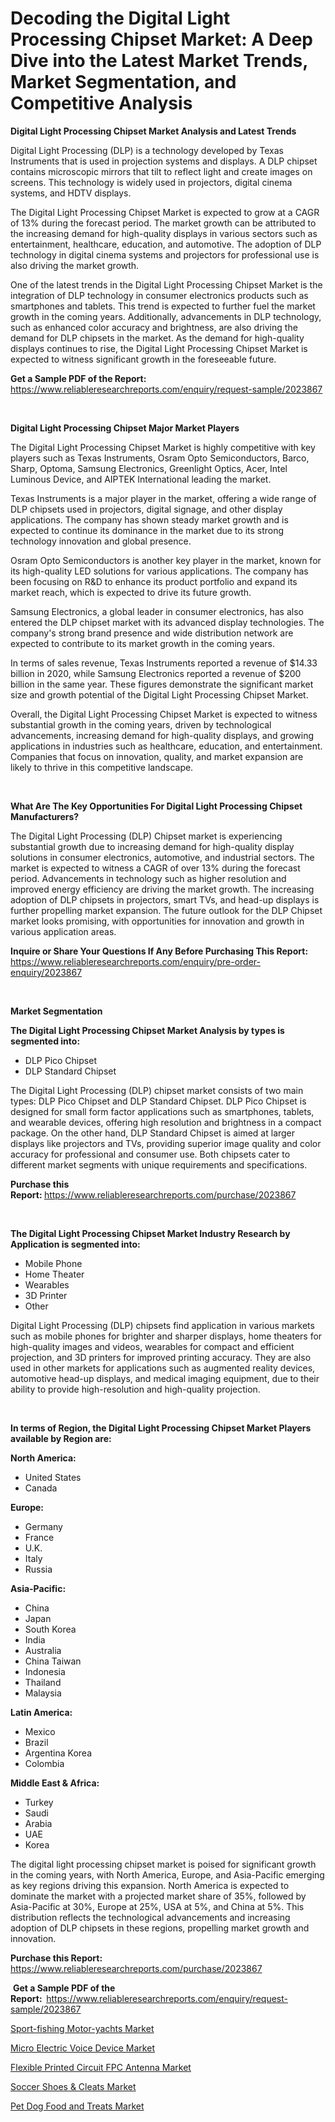 <p><h1>Decoding the Digital Light Processing Chipset Market: A Deep Dive into the Latest Market Trends, Market Segmentation, and Competitive Analysis</h1></p><p><strong>Digital Light Processing Chipset Market Analysis and Latest Trends</strong></p>
<p><p>Digital Light Processing (DLP) is a technology developed by Texas Instruments that is used in projection systems and displays. A DLP chipset contains microscopic mirrors that tilt to reflect light and create images on screens. This technology is widely used in projectors, digital cinema systems, and HDTV displays.</p><p>The Digital Light Processing Chipset Market is expected to grow at a CAGR of 13% during the forecast period. The market growth can be attributed to the increasing demand for high-quality displays in various sectors such as entertainment, healthcare, education, and automotive. The adoption of DLP technology in digital cinema systems and projectors for professional use is also driving the market growth.</p><p>One of the latest trends in the Digital Light Processing Chipset Market is the integration of DLP technology in consumer electronics products such as smartphones and tablets. This trend is expected to further fuel the market growth in the coming years. Additionally, advancements in DLP technology, such as enhanced color accuracy and brightness, are also driving the demand for DLP chipsets in the market. As the demand for high-quality displays continues to rise, the Digital Light Processing Chipset Market is expected to witness significant growth in the foreseeable future.</p></p>
<p><strong>Get a Sample PDF of the Report:&nbsp;</strong> <a href="https://www.reliableresearchreports.com/enquiry/request-sample/2023867">https://www.reliableresearchreports.com/enquiry/request-sample/2023867</a></p>
<p>&nbsp;</p>
<p><strong>Digital Light Processing Chipset Major Market Players</strong></p>
<p><p>The Digital Light Processing Chipset Market is highly competitive with key players such as Texas Instruments, Osram Opto Semiconductors, Barco, Sharp, Optoma, Samsung Electronics, Greenlight Optics, Acer, Intel Luminous Device, and AIPTEK International leading the market.</p><p>Texas Instruments is a major player in the market, offering a wide range of DLP chipsets used in projectors, digital signage, and other display applications. The company has shown steady market growth and is expected to continue its dominance in the market due to its strong technology innovation and global presence.</p><p>Osram Opto Semiconductors is another key player in the market, known for its high-quality LED solutions for various applications. The company has been focusing on R&D to enhance its product portfolio and expand its market reach, which is expected to drive its future growth.</p><p>Samsung Electronics, a global leader in consumer electronics, has also entered the DLP chipset market with its advanced display technologies. The company's strong brand presence and wide distribution network are expected to contribute to its market growth in the coming years.</p><p>In terms of sales revenue, Texas Instruments reported a revenue of $14.33 billion in 2020, while Samsung Electronics reported a revenue of $200 billion in the same year. These figures demonstrate the significant market size and growth potential of the Digital Light Processing Chipset Market.</p><p>Overall, the Digital Light Processing Chipset Market is expected to witness substantial growth in the coming years, driven by technological advancements, increasing demand for high-quality displays, and growing applications in industries such as healthcare, education, and entertainment. Companies that focus on innovation, quality, and market expansion are likely to thrive in this competitive landscape.</p></p>
<p>&nbsp;</p>
<p><strong>What Are The Key Opportunities For Digital Light Processing Chipset Manufacturers?</strong></p>
<p><p>The Digital Light Processing (DLP) Chipset market is experiencing substantial growth due to increasing demand for high-quality display solutions in consumer electronics, automotive, and industrial sectors. The market is expected to witness a CAGR of over 13% during the forecast period. Advancements in technology such as higher resolution and improved energy efficiency are driving the market growth. The increasing adoption of DLP chipsets in projectors, smart TVs, and head-up displays is further propelling market expansion. The future outlook for the DLP Chipset market looks promising, with opportunities for innovation and growth in various application areas.</p></p>
<p><strong>Inquire or Share Your Questions If Any Before Purchasing This Report:</strong> <a href="https://www.reliableresearchreports.com/enquiry/pre-order-enquiry/2023867">https://www.reliableresearchreports.com/enquiry/pre-order-enquiry/2023867</a></p>
<p>&nbsp;</p>
<p><strong>Market Segmentation</strong></p>
<p><strong>The Digital Light Processing Chipset Market Analysis by types is segmented into:</strong></p>
<p><ul><li>DLP Pico Chipset</li><li>DLP Standard Chipset</li></ul></p>
<p><p>The Digital Light Processing (DLP) chipset market consists of two main types: DLP Pico Chipset and DLP Standard Chipset. DLP Pico Chipset is designed for small form factor applications such as smartphones, tablets, and wearable devices, offering high resolution and brightness in a compact package. On the other hand, DLP Standard Chipset is aimed at larger displays like projectors and TVs, providing superior image quality and color accuracy for professional and consumer use. Both chipsets cater to different market segments with unique requirements and specifications.</p></p>
<p><strong>Purchase this Report:&nbsp;</strong><a href="https://www.reliableresearchreports.com/purchase/2023867">https://www.reliableresearchreports.com/purchase/2023867</a></p>
<p>&nbsp;</p>
<p><strong>The Digital Light Processing Chipset Market Industry Research by Application is segmented into:</strong></p>
<p><ul><li>Mobile Phone</li><li>Home Theater</li><li>Wearables</li><li>3D Printer</li><li>Other</li></ul></p>
<p><p>Digital Light Processing (DLP) chipsets find application in various markets such as mobile phones for brighter and sharper displays, home theaters for high-quality images and videos, wearables for compact and efficient projection, and 3D printers for improved printing accuracy. They are also used in other markets for applications such as augmented reality devices, automotive head-up displays, and medical imaging equipment, due to their ability to provide high-resolution and high-quality projection.</p></p>
<p>&nbsp;</p>
<p><strong>In terms of Region, the Digital Light Processing Chipset Market Players available by Region are:</strong></p>
<p>
    <p> <strong> North America: </strong>
        <ul>
            <li>United States</li>
            <li>Canada</li>
        </ul>
        </p> 
    <p> <strong> Europe: </strong>
        <ul>
            <li>Germany</li>
            <li>France</li>
            <li>U.K.</li>
            <li>Italy</li>
            <li>Russia</li>
        </ul>
        </p> 
    <p> <strong> Asia-Pacific: </strong>
        <ul>
            <li>China</li>
            <li>Japan</li>
            <li>South Korea</li>
            <li>India</li>
            <li>Australia</li>
            <li>China Taiwan</li>
            <li>Indonesia</li>
            <li>Thailand</li>
            <li>Malaysia</li>
        </ul>
        </p> 
    <p> <strong> Latin America: </strong>
        <ul>
            <li>Mexico</li>
            <li>Brazil</li>
            <li>Argentina Korea</li>
            <li>Colombia</li>
        </ul>
        </p> 
    <p> <strong> Middle East & Africa: </strong>
        <ul>
            <li>Turkey</li>
            <li>Saudi</li>
            <li>Arabia</li>
            <li>UAE</li>
            <li>Korea</li>
        </ul>
    </p>
    </p>
<p><p>The digital light processing chipset market is poised for significant growth in the coming years, with North America, Europe, and Asia-Pacific emerging as key regions driving this expansion. North America is expected to dominate the market with a projected market share of 35%, followed by Asia-Pacific at 30%, Europe at 25%, USA at 5%, and China at 5%. This distribution reflects the technological advancements and increasing adoption of DLP chipsets in these regions, propelling market growth and innovation.</p></p>
<p><strong>Purchase this Report: </strong><a href="https://www.reliableresearchreports.com/purchase/2023867">https://www.reliableresearchreports.com/purchase/2023867</a></p>
<p>&nbsp;<strong>Get a Sample PDF of the Report:&nbsp;&nbsp;</strong><a href="https://www.reliableresearchreports.com/enquiry/request-sample/2023867">https://www.reliableresearchreports.com/enquiry/request-sample/2023867</a></p>
<p><strong></strong></p>
<p><p><a href="https://fuschia-pecorino-a6d.notion.site/Sport-fishing-Motor-yachts-Market-Dynamics-2024-2031-Also-about-Its-Market-Trends-Projections-and-4665268335a94fc59fd8ba641883b331">Sport-fishing Motor-yachts Market</a></p><p><a href="https://github.com/yemakinde/Market-Research-Report-List-1/blob/main/micro-electric-voice-device-market.md">Micro Electric Voice Device Market</a></p><p><a href="https://github.com/Alonsoolds3wq1d81czn8rbol/Market-Research-Report-List-1/blob/main/flexible-printed-circuit-fpc-antenna-market.md">Flexible Printed Circuit FPC Antenna Market</a></p><p><a href="https://florentine-yuzu-f42.notion.site/Soccer-Shoes-Cleats-Market-Size-Reflecting-a-Forecast-Till-2031-Market-By-Type-By-Application-an-fb0e9307a3cd4b938d8f917d728195e2">Soccer Shoes & Cleats Market</a></p><p><a href="https://view.publitas.com/reportprime-1/pet-dog-food-and-treats-market-centers-on-aspects-such-as-market-growth-market-share-market-opportunity-and-projected-forecasts-spanning-from-2024-to-2031/">Pet Dog Food and Treats Market</a></p></p>